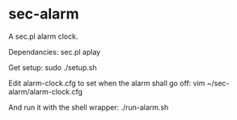 sec-alarm
=========

A sec.pl alarm clock.

Dependancies:
sec.pl 
aplay 

Get setup:
sudo ./setup.sh

Edit alarm-clock.cfg to set when the alarm shall go off:
vim ~/sec-alarm/alarm-clock.cfg

And run it with the shell wrapper:
./run-alarm.sh
